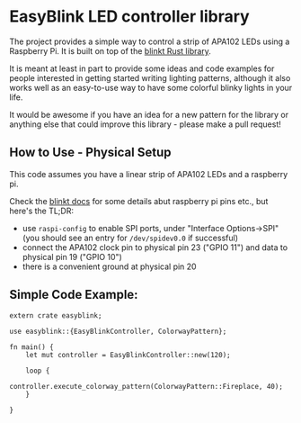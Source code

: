 # EasyBlink LED controller library
 
The project provides a simple way to control a strip of APA102 LEDs using a Raspberry Pi. It is built on top of the [blinkt Rust library](https://github.com/golemparts/blinkt).
 
It is meant at least in part to provide some ideas and code examples for people interested in getting started writing lighting patterns, although it also works well as an easy-to-use way to have some colorful blinky lights in your life.

It would be awesome if you have an idea for a new pattern for the library or anything else that could improve this library - please make a pull request!

## How to Use - Physical Setup
This code assumes you have a linear strip of APA102 LEDs and a raspberry pi.

Check the [blinkt docs](https://docs.golemparts.com/blinkt/0.7.1/blinkt/) for some details abut raspberry pi pins etc., but here's the TL;DR:

- use `raspi-config` to enable SPI ports, under "Interface Options->SPI" (you should see an entry for `/dev/spidev0.0` if successful)
- connect the APA102 clock pin to physical pin 23 ("GPIO 11") and data to physical pin 19 ("GPIO 10")
- there is a convenient ground at physical pin 20

## Simple Code Example:
```
extern crate easyblink;

use easyblink::{EasyBlinkController, ColorwayPattern};

fn main() {
    let mut controller = EasyBlinkController::new(120);

    loop {
        controller.execute_colorway_pattern(ColorwayPattern::Fireplace, 40);
    }

}
```
